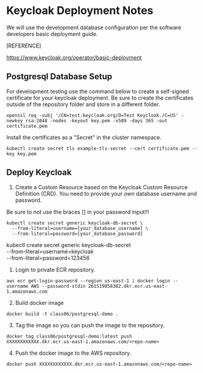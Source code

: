 
# Keycloak Deployment Notes

We will use the development database configuration per the software developers basic deployment guide.

[REFERENCE]

https://www.keycloak.org/operator/basic-deployment

## Postgresql Database Setup

For development testing use the command below to create a self-signed certificate for your keycloak deployment. Be sure to create the certificates outside of the repository folder and store in a different folder.

```
openssl req -subj '/CN=test.keycloak.org/O=Test Keycloak./C=US' -newkey rsa:2048 -nodes -keyout key.pem -x509 -days 365 -out certificate.pem
```

Install the certificates as a "Secret" in the cluster namespace.

```
kubectl create secret tls example-tls-secret --cert certificate.pem --key key.pem
```

## Deploy Keycloak

1. Create a Custom Resource based on the Keycloak Custom Resource Definition (CRD). You need to provide your own database username and password.

Be sure to not use the braces [] in your password input!!!

```
kubectl create secret generic keycloak-db-secret \
  --from-literal=username=[your_database_username] \
  --from-literal=password=[your_database_password]
```
kubectl create secret generic keycloak-db-secret \
  --from-literal=username=keycloak \
  --from-literal=password=123456

1. Login to private ECR repository.
```
aws ecr get-login-password --region us-east-1 | docker login --username AWS --password-stdin 261519058382.dkr.ecr.us-east-1.amazonaws.com
```

2. Build docker image

```
docker build -t class06/postgresql-demo .
```

3. Tag the image so you can push the image to the repository.

```
docker tag class06/postgresql-demo:latest push XXXXXXXXXXXX.dkr.ecr.us-east-1.amazonaws.com/<repo-name>
```

4. Push the docker image to the AWS repository.

```
docker push XXXXXXXXXXXX.dkr.ecr.us-east-1.amazonaws.com/<repo-name>
```